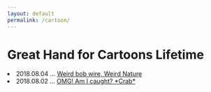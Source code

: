 ```yaml
---
layout: default
permalink: /cartoon/
---
```

# Great Hand for Cartoons Lifetime

<!-- great hands for catoon lifetime, big boy tempo -->
<article class="post">


  <!-- 이상한 바브와이어 -->
  <li>
    2018.08.04 ...
      <a href="{{ site.baseurl }}/docs/2018-08-04-weird-nature">
        Weird bob wire, Weird Nature </a>
      <br>
  </li>  

  <!-- 흥! 내가 잡히다 닛 -->
  <li>
    2018.08.02 ...
      <a href="{{ site.baseurl }}/docs/2018-08-02-omg-amIcaught">
        OMG! Am I caught? *Crab* </a>
      <br>
  </li>  

</article>
